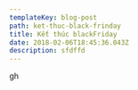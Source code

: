 ```yaml
---
templateKey: blog-post
path: ket-thuc-black-frinday
title: Kết thúc blackFriday
date: 2018-02-06T18:45:36.043Z
description: sfdffd
---
```

gh
